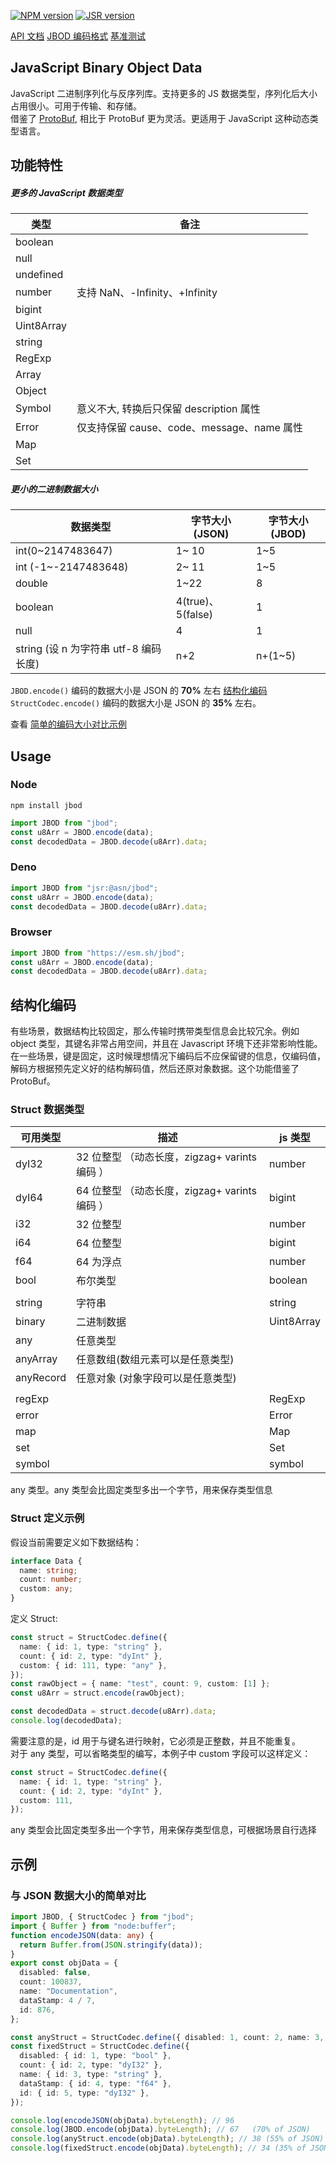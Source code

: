 [![NPM version][npm]][npm-url]
[![JSR version][jsr]][jsr-url]

[npm]: https://img.shields.io/npm/v/jbod.svg
[npm-url]: https://npmjs.com/package/jbod
[jsr]: https://jsr.io/badges/@asn/jbod
[jsr-url]: https://jsr.io/@asn/jbod

[API 文档](https://jsr.io/@asn/jbod/doc)
[JBOD 编码格式](./docs/jbod.md)
[基准测试](./docs/benchmark.zh.md)

## JavaScript Binary Object Data

JavaScript 二进制序列化与反序列库。支持更多的 JS 数据类型，序列化后大小占用很小。可用于传输、和存储。\
借鉴了 [ProtoBuf](https://protobuf.dev/), 相比于 ProtoBuf 更为灵活。更适用于 JavaScript 这种动态类型语言。

## 功能特性

##### 更多的 JavaScript 数据类型

| 类型       | 备注                                       |
| ---------- | ------------------------------------------ |
| boolean    |                                            |
| null       |                                            |
| undefined  |                                            |
| number     | 支持 NaN、-Infinity、+Infinity             |
| bigint     |                                            |
| Uint8Array |                                            |
| string     |                                            |
| RegExp     |                                            |
| Array      |                                            |
| Object     |                                            |
| Symbol     | 意义不大, 转换后只保留 description 属性    |
| Error      | 仅支持保留 cause、code、message、name 属性 |
| Map        |                                            |
| Set        |                                            |

##### 更小的二进制数据大小

| 数据类型                              | 字节大小(JSON)    | 字节大小(JBOD) |
| ------------------------------------- | ----------------- | -------------- |
| int(0~2147483647)                     | 1~ 10             | 1~5            |
| int (-1~-2147483648)                  | 2~ 11             | 1~5            |
| double                                | 1~22              | 8              |
| boolean                               | 4(true)、5(false) | 1              |
| null                                  | 4                 | 1              |
| string (设 n 为字符串 utf-8 编码长度) | n+2               | n+(1~5)        |

`JBOD.encode()` 编码的数据大小是 JSON 的 **70%** 左右
[结构化编码](#结构化编码) `StructCodec.encode()` 编码的数据大小是 JSON 的 **35%** 左右。

查看 [简单的编码大小对比示例](#与-json-数据大小的简单对比)

## Usage

### Node

`npm install jbod`

```ts
import JBOD from "jbod";
const u8Arr = JBOD.encode(data);
const decodedData = JBOD.decode(u8Arr).data;
```

### Deno

```ts
import JBOD from "jsr:@asn/jbod";
const u8Arr = JBOD.encode(data);
const decodedData = JBOD.decode(u8Arr).data;
```

### Browser

```ts
import JBOD from "https://esm.sh/jbod";
const u8Arr = JBOD.encode(data);
const decodedData = JBOD.decode(u8Arr).data;
```

## 结构化编码

有些场景，数据结构比较固定，那么传输时携带类型信息会比较冗余。例如 object 类型，其键名非常占用空间，并且在 Javascript 环境下还非常影响性能。在一些场景，键是固定，这时候理想情况下编码后不应保留键的信息，仅编码值，解码方根据预先定义好的结构解码值，然后还原对象数据。这个功能借鉴了 ProtoBuf。

### Struct 数据类型

| 可用类型  | 描述                                          | js 类型    |
| --------- | --------------------------------------------- | ---------- |
| dyI32     | 32 位整型 （动态长度，zigzag+ varints 编码 ） | number     |
| dyI64     | 64 位整型 （动态长度，zigzag+ varints 编码 ） | bigint     |
| i32       | 32 位整型                                     | number     |
| i64       | 64 位整型                                     | bigint     |
| f64       | 64 为浮点                                     | number     |
| bool      | 布尔类型                                      | boolean    |
|           |                                               |            |
| string    | 字符串                                        | string     |
| binary    | 二进制数据                                    | Uint8Array |
| any       | 任意类型                                      |            |
| anyArray  | 任意数组(数组元素可以是任意类型)              |            |
| anyRecord | 任意对象 (对象字段可以是任意类型)             |            |
|           |                                               |            |
| regExp    |                                               | RegExp     |
| error     |                                               | Error      |
| map       |                                               | Map        |
| set       |                                               | Set        |
| symbol    |                                               | symbol     |

any 类型。any 类型会比固定类型多出一个字节，用来保存类型信息

### Struct 定义示例

假设当前需要定义如下数据结构：

```ts
interface Data {
  name: string;
  count: number;
  custom: any;
}
```

定义 Struct:

```ts
const struct = StructCodec.define({
  name: { id: 1, type: "string" },
  count: { id: 2, type: "dyInt" },
  custom: { id: 111, type: "any" },
});
const rawObject = { name: "test", count: 9, custom: [1] };
const u8Arr = struct.encode(rawObject);

const decodedData = struct.decode(u8Arr).data;
console.log(decodedData);
```

需要注意的是，id 用于与键名进行映射，它必须是正整数，并且不能重复。\
对于 any 类型，可以省略类型的编写，本例子中 custom 字段可以这样定义：

```ts
const struct = StructCodec.define({
  name: { id: 1, type: "string" },
  count: { id: 2, type: "dyInt" },
  custom: 111,
});
```

any 类型会比固定类型多出一个字节，用来保存类型信息，可根据场景自行选择

## 示例

### 与 JSON 数据大小的简单对比

```ts
import JBOD, { StructCodec } from "jbod";
import { Buffer } from "node:buffer";
function encodeJSON(data: any) {
  return Buffer.from(JSON.stringify(data));
}
export const objData = {
  disabled: false,
  count: 100837,
  name: "Documentation",
  dataStamp: 4 / 7,
  id: 876,
};

const anyStruct = StructCodec.define({ disabled: 1, count: 2, name: 3, dataStamp: 4, id: 5 });
const fixedStruct = StructCodec.define({
  disabled: { id: 1, type: "bool" },
  count: { id: 2, type: "dyI32" },
  name: { id: 3, type: "string" },
  dataStamp: { id: 4, type: "f64" },
  id: { id: 5, type: "dyI32" },
});

console.log(encodeJSON(objData).byteLength); // 96
console.log(JBOD.encode(objData).byteLength); // 67   (70% of JSON)
console.log(anyStruct.encode(objData).byteLength); // 38 (55% of JSON)
console.log(fixedStruct.encode(objData).byteLength); // 34 (35% of JSON)
```
